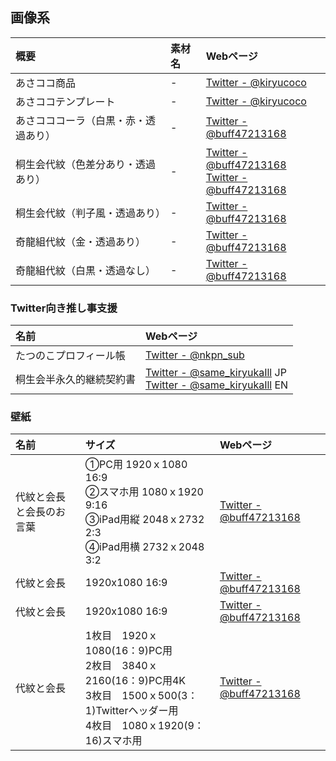 ## 画像系

|概要|素材名|Webページ|
|:--|:--|:--|
|あさココ商品|\-|[Twitter - @kiryucoco](https://twitter.com/kiryucoco/status/1214204760787570688)|
|あさココテンプレート|\-|[Twitter - @kiryucoco](https://twitter.com/kiryucoco/status/1246839005649330176)|
|あさコココーラ（白黒・赤・透過あり）|\-|[Twitter - @buff47213168](https://twitter.com/buff47213168/status/1385631206239137794)|
|桐生会代紋（色差分あり・透過あり）|\-|[Twitter - @buff47213168](https://twitter.com/buff47213168/status/1360166763317526532)<br>[Twitter - @buff47213168](https://twitter.com/buff47213168/status/1359873349627781122)|
|桐生会代紋（判子風・透過あり）|\-|[Twitter - @buff47213168](https://twitter.com/buff47213168/status/1310568035061645312)|
|奇龍組代紋（金・透過あり）|\-|[Twitter - @buff47213168](https://twitter.com/buff47213168/status/1394301075851673602)|
|奇龍組代紋（白黒・透過なし）|\-|[Twitter - @buff47213168](https://twitter.com/buff47213168/status/1391837975114240002)|


### Twitter向き推し事支援

|名前|Webページ|
|:--|:--|
|たつのこプロフィール帳|[Twitter - @nkpn_sub](https://twitter.com/nkpn_sub/status/1395037089599614981)|
|桐生会半永久的継続契約書 |[Twitter - @same_kiryukaIll](https://twitter.com/same_kiryukaIll/status/1403628837867442184) JP<br>[Twitter - @same_kiryukaIll](https://twitter.com/same_kiryukaIll/status/1403746332540502017) EN|


### 壁紙

|名前|サイズ|Webページ|
|:--|:--|:--|
|代紋と会長と会長のお言葉|①PC用 1920ｘ1080 16:9<br>②スマホ用 1080ｘ1920 9:16<br>③iPad用縦 2048ｘ2732 2:3<br>④iPad用横 2732ｘ2048 3:2|[Twitter - @buff47213168](https://twitter.com/buff47213168/status/1403675572522209280)|
|代紋と会長|1920x1080 16:9|[Twitter - @buff47213168](https://twitter.com/buff47213168/status/1386920763949674500)|
|代紋と会長|1920x1080 16:9|[Twitter - @buff47213168](https://twitter.com/buff47213168/status/1362030260217278470)|
|代紋と会長|1枚目　1920ｘ1080(16：9)PC用<br>2枚目　3840ｘ2160(16：9)PC用4K<br>3枚目　1500ｘ500(3：1)Twitterヘッダー用<br>4枚目　1080ｘ1920(9：16)スマホ用|[Twitter - @buff47213168](https://twitter.com/buff47213168/status/1362028413603647493)|
